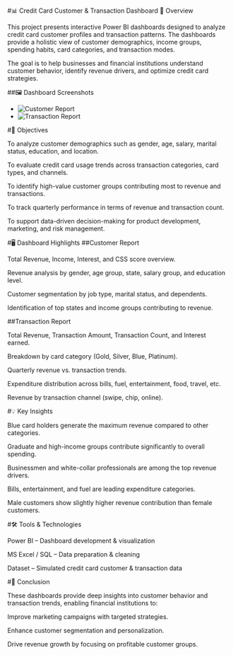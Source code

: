 #📊 Credit Card Customer & Transaction Dashboard
🔎 Overview

This project presents interactive Power BI dashboards designed to analyze credit card customer profiles and transaction patterns. The dashboards provide a holistic view of customer demographics, income groups, spending habits, card categories, and transaction modes.

The goal is to help businesses and financial institutions understand customer behavior, identify revenue drivers, and optimize credit card strategies.

##🖼️ Dashboard Screenshots
- ![Customer Report](images/CC-Customer.jpg)
- ![Transaction Report](images/CC-Transaction.jpg)

#🎯 Objectives

To analyze customer demographics such as gender, age, salary, marital status, education, and location.

To evaluate credit card usage trends across transaction categories, card types, and channels.

To identify high-value customer groups contributing most to revenue and transactions.

To track quarterly performance in terms of revenue and transaction count.

To support data-driven decision-making for product development, marketing, and risk management.

#🖥️ Dashboard Highlights
##Customer Report

Total Revenue, Income, Interest, and CSS score overview.

Revenue analysis by gender, age group, state, salary group, and education level.

Customer segmentation by job type, marital status, and dependents.

Identification of top states and income groups contributing to revenue.

##Transaction Report

Total Revenue, Transaction Amount, Transaction Count, and Interest earned.

Breakdown by card category (Gold, Silver, Blue, Platinum).

Quarterly revenue vs. transaction trends.

Expenditure distribution across bills, fuel, entertainment, food, travel, etc.

Revenue by transaction channel (swipe, chip, online).

#💡 Key Insights

Blue card holders generate the maximum revenue compared to other categories.

Graduate and high-income groups contribute significantly to overall spending.

Businessmen and white-collar professionals are among the top revenue drivers.

Bills, entertainment, and fuel are leading expenditure categories.

Male customers show slightly higher revenue contribution than female customers.

#🛠️ Tools & Technologies

Power BI – Dashboard development & visualization

MS Excel / SQL – Data preparation & cleaning

Dataset – Simulated credit card customer & transaction data

#📌 Conclusion

These dashboards provide deep insights into customer behavior and transaction trends, enabling financial institutions to:

Improve marketing campaigns with targeted strategies.

Enhance customer segmentation and personalization.

Drive revenue growth by focusing on profitable customer groups.
